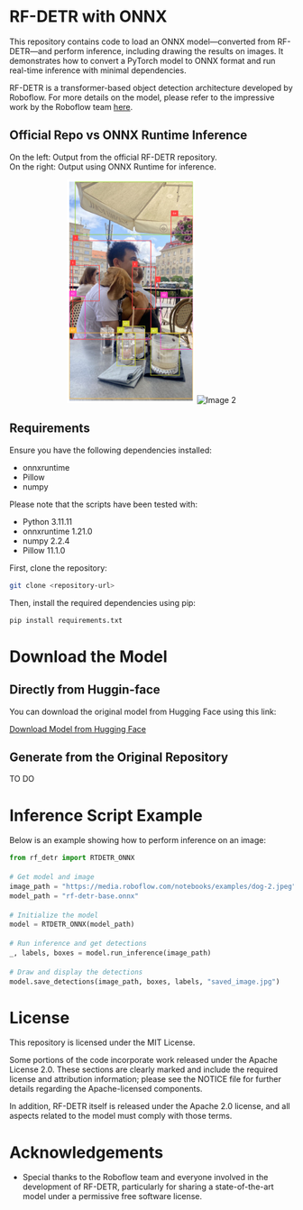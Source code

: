 # RF-DETR with ONNX

This repository contains code to load an ONNX model—converted from RF-DETR—and perform inference, including drawing the results on images. It demonstrates how to convert a PyTorch model to ONNX format and run real-time inference with minimal dependencies.

RF-DETR is a transformer-based object detection architecture developed by Roboflow. For more details on the model, please refer to the impressive work by the Roboflow team [here](https://github.com/roboflow/rf-detr/tree/main).

## Official Repo vs ONNX Runtime Inference

On the left: Output from the official RF-DETR repository.  
On the right: Output using ONNX Runtime for inference.

<p align="center">
  <img src="illustration/exemple-official-repo.png", alt="Image 1" width="45%">
  <img src="illustration/exemple-onnx-inference.jpg", alt="Image 2" width="44.4%">
</p>

## Requirements

Ensure you have the following dependencies installed:
- onnxruntime
- Pillow
- numpy

Please note that the scripts have been tested with:
-  Python 3.11.11
-  onnxruntime 1.21.0
-  numpy 2.2.4
-  Pillow 11.1.0

First, clone the repository:

```bash
git clone <repository-url>
```

Then, install the required dependencies using pip:

```bash
pip install requirements.txt
```

# Download the Model

## Directly from Huggin-face

You can download the original model from Hugging Face using this link:

[Download Model from Hugging Face](https://huggingface.co/PierreMarieCurie/rf-detr-onnx/blob/main/rf-detr-base.onnx)

## Generate from the Original Repository

TO DO

# Inference Script Example

Below is an example showing how to perform inference on an image:

``` Python
from rf_detr import RTDETR_ONNX

# Get model and image
image_path = "https://media.roboflow.com/notebooks/examples/dog-2.jpeg"
model_path = "rf-detr-base.onnx"

# Initialize the model
model = RTDETR_ONNX(model_path)

# Run inference and get detections
_, labels, boxes = model.run_inference(image_path)

# Draw and display the detections
model.save_detections(image_path, boxes, labels, "saved_image.jpg")
```

# License

This repository is licensed under the MIT License.

Some portions of the code incorporate work released under the Apache License 2.0. These sections are clearly marked and include the required license and attribution information; please see the NOTICE file for further details regarding the Apache-licensed components.

In addition, RF-DETR itself is released under the Apache 2.0 license, and all aspects related to the model must comply with those terms.

# Acknowledgements
- Special thanks to the Roboflow team and everyone involved in the development of RF-DETR, particularly for sharing a state-of-the-art model under a permissive free software license.